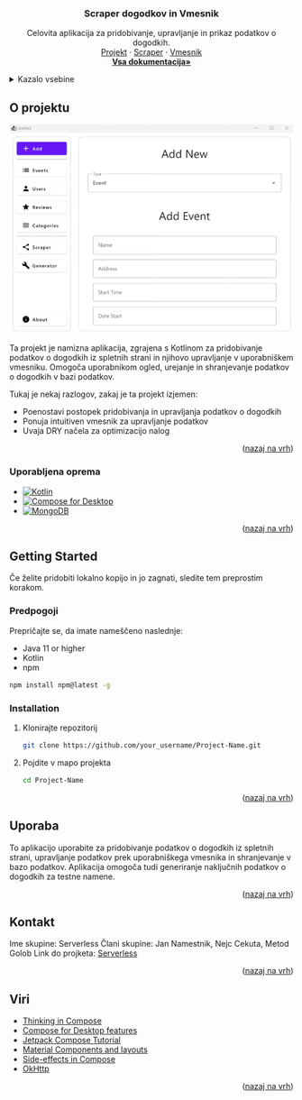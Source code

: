 <a name="readme-top"></a>

<div align="center">
  <h3 align="center">Scraper dogodkov in Vmesnik</h3>

  <p align="center">
    Celovita aplikacija za pridobivanje, upravljanje in prikaz podatkov o dogodkih.
    <br />
    <a href="https://github.com/JanNamestnik/Serverless/tree/main">Projekt</a>
    ·
    <a href="https://github.com/JanNamestnik/Serverless/tree/main/Principi%20programskih%20jezikov/Scraper">Scraper</a>
    ·
    <a href="https://github.com/JanNamestnik/Serverless/tree/main/Principi%20programskih%20jezikov/Vmesnik">Vmesnik</a>
    <br />
    <a href="https://github.com/JanNamestnik/Serverless/tree/devel/Dokumentacija"><strong>Vsa dokumentacija»</strong></a>
  </p>
</div>

<!-- TABLE OF CONTENTS -->
<details>
  <summary>Kazalo vsebine</summary>
  <ol>
    <li>
      <a href="#about-the-project">O projektu</a>
      <ul>
        <li><a href="#built-with">Uporabljena oprema</a></li>
      </ul>
    </li>
    <li>
      <a href="#getting-started">Getting Started</a>
      <ul>
        <li><a href="#prerequisites">Predpogoji</a></li>
        <li><a href="#installation">Namestitev</a></li>
      </ul>
    </li>
    <li><a href="#usage">Uporaba</a></li>
    <li><a href="#roadmap">Načrt</a></li>
    <li><a href="#contributing">Prispevanje</a></li>
    <li><a href="#license">Licenca</a></li>
    <li><a href="#contact">Kontakt</a></li>
    <li><a href="#acknowledgments">Viri</a></li>
  </ol>
</details>

<!-- O projektu -->
## O projektu

![Slika!](https://github.com/JanNamestnik/Serverless/blob/devel/Dokumentacija/Principi%20programskih%20jezikov/Slike/appMain.png)

Ta projekt je namizna aplikacija, zgrajena s Kotlinom za pridobivanje podatkov o dogodkih iz spletnih strani in njihovo upravljanje v uporabniškem vmesniku. Omogoča uporabnikom ogled, urejanje in shranjevanje podatkov o dogodkih v bazi podatkov.

Tukaj je nekaj razlogov, zakaj je ta projekt izjemen:
* Poenostavi postopek pridobivanja in upravljanja podatkov o dogodkih
* Ponuja intuitiven vmesnik za upravljanje podatkov
* Uvaja DRY načela za optimizacijo nalog

<p align="right">(<a href="#readme-top">nazaj na vrh</a>)</p>

### Uporabljena oprema

* [![Kotlin][Kotlin]][Kotlin-url]
* [![Compose for Desktop][Compose]][Compose-url]
* [![MongoDB][MongoDB]][MongoDB-url]

<p align="right">(<a href="#readme-top">nazaj na vrh</a>)</p>

<!-- GETTING STARTED -->
## Getting Started

Če želite pridobiti lokalno kopijo in jo zagnati, sledite tem preprostim korakom.

### Predpogoji

Prepričajte se, da imate nameščeno naslednje:
* Java 11 or higher
* Kotlin
* npm
  
```sh
npm install npm@latest -g
```

### Installation

1. Klonirajte repozitorij
   ```sh
   git clone https://github.com/your_username/Project-Name.git
   ```
2. Pojdite v mapo projekta
   ```sh
   cd Project-Name

<p align="right">(<a href="#readme-top">nazaj na vrh</a>)</p>

<!-- USAGE EXAMPLES -->
## Uporaba

To aplikacijo uporabite za pridobivanje podatkov o dogodkih iz spletnih strani, upravljanje podatkov prek uporabniškega vmesnika in shranjevanje v bazo podatkov. Aplikacija omogoča tudi generiranje naključnih podatkov o dogodkih za testne namene.

<p align="right">(<a href="#readme-top">nazaj na vrh</a>)</p>

<!-- CONTACT -->
## Kontakt
Ime skupine: Serverless
Člani skupine: Jan Namestnik, Nejc Cekuta, Metod Golob
Link do projketa: [Serverless](https://github.com/JanNamestnik/Serverless/tree/main)

<p align="right">(<a href="#readme-top">nazaj na vrh</a>)</p>

<!-- ACKNOWLEDGMENTS -->
## Viri

* [Thinking in Compose](https://developer.android.com/jetpack/compose/mental-model)
* [Compose for Desktop features](https://github.com/JetBrains/compose-multiplatform/tree/master)
* [Jetpack Compose Tutorial](https://developer.android.com/jetpack/compose/tutorial)
* [Material Components and layouts](https://developer.android.com/jetpack/compose/layouts/material)
* [Side-effects in Compose](https://developer.android.com/develop/ui/compose/side-effects)
* [OkHttp](https://square.github.io/okhttp/)

<p align="right">(<a href="#readme-top">nazaj na vrh</a>)</p>

<!-- MARKDOWN LINKS & IMAGES -->
<!-- https://www.markdownguide.org/basic-syntax/#reference-style-links -->
[Kotlin]: https://img.shields.io/badge/Kotlin-7F52FF?style=for-the-badge&logo=kotlin&logoColor=white
[Kotlin-url]: https://kotlinlang.org/
[Compose]: https://img.shields.io/badge/Compose%20for%20Desktop-4285F4?style=for-the-badge&logo=compose&logoColor=white
[Compose-url]: https://www.jetbrains.com/compose/
[MongoDB]: https://img.shields.io/badge/MongoDB-47A248?style=for-the-badge&logo=mongodb&logoColor=white
[MongoDB-url]: https://www.mongodb.com/
